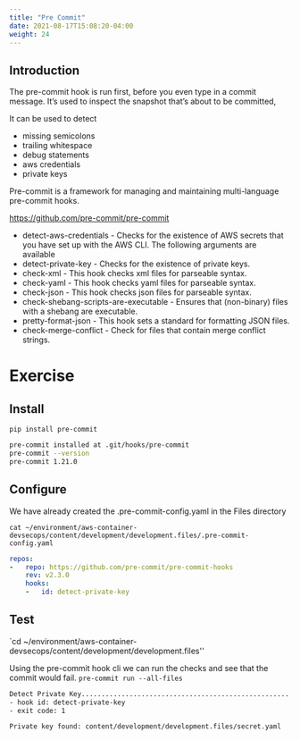 ```yaml
---
title: "Pre Commit"
date: 2021-08-17T15:08:20-04:00
weight: 24
---
```


## Introduction

The pre-commit hook is run first, before you even type in a commit message. It’s used to inspect the snapshot that’s about to be committed,

It can be used to detect

- missing semicolons
- trailing whitespace
- debug statements
- aws credentials
- private keys 

Pre-commit is a framework for managing and maintaining multi-language pre-commit hooks.

https://github.com/pre-commit/pre-commit

- detect-aws-credentials - Checks for the existence of AWS secrets that you have set up with the AWS CLI. The following arguments are available
- detect-private-key - Checks for the existence of private keys.
- check-xml - This hook checks xml files for parseable syntax.
- check-yaml - This hook checks yaml files for parseable syntax.
- check-json - This hook checks json files for parseable syntax.
- check-shebang-scripts-are-executable - Ensures that (non-binary) files with a shebang are executable.
- pretty-format-json - This hook sets a standard for formatting JSON files.
- check-merge-conflict - Check for files that contain merge conflict strings.


# Exercise 

## Install

`pip install pre-commit`

```bash
pre-commit installed at .git/hooks/pre-commit
pre-commit --version
pre-commit 1.21.0
```

## Configure

We have already created the .pre-commit-config.yaml in the Files directory

`cat ~/environment/aws-container-devsecops/content/development/development.files/.pre-commit-config.yaml`

```yaml
repos:
-   repo: https://github.com/pre-commit/pre-commit-hooks
    rev: v2.3.0
    hooks:
    -   id: detect-private-key
```

## Test

`cd ~/environment/aws-container-devsecops/content/development/development.files''

Using the pre-commit hook cli we can run the checks and see that the commit would fail. `pre-commit run --all-files`

```bash
Detect Private Key.......................................................Failed
- hook id: detect-private-key
- exit code: 1

Private key found: content/development/development.files/secret.yaml
```